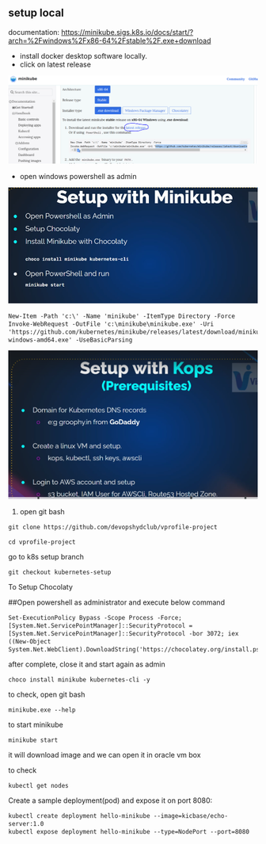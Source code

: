 ## setup local

documentation: https://minikube.sigs.k8s.io/docs/start/?arch=%2Fwindows%2Fx86-64%2Fstable%2F.exe+download

* install docker desktop software locally.
* click on latest release

![image alt](https://github.com/KarampudiKarthik/Devops/blob/main/Kubernetes/img/ss.PNG?raw=true)

* open windows powershell as admin
  

![image alt](https://github.com/KarampudiKarthik/Devops/blob/main/Kubernetes/img/s1.PNG?raw=true)


```
New-Item -Path 'c:\' -Name 'minikube' -ItemType Directory -Force
Invoke-WebRequest -OutFile 'c:\minikube\minikube.exe' -Uri 'https://github.com/kubernetes/minikube/releases/latest/download/minikube-windows-amd64.exe' -UseBasicParsing
```

![image alt](https://github.com/KarampudiKarthik/Devops/blob/main/Kubernetes/img/s2.PNG?raw=true)

1. open git bash
```
git clone https://github.com/devopshydclub/vprofile-project
```
```
cd vprofile-project
```

go to k8s setup branch
```
git checkout kubernetes-setup
```
To Setup Chocolaty

##Open powershell as administrator and execute below command
```
Set-ExecutionPolicy Bypass -Scope Process -Force; [System.Net.ServicePointManager]::SecurityProtocol = [System.Net.ServicePointManager]::SecurityProtocol -bor 3072; iex ((New-Object System.Net.WebClient).DownloadString('https://chocolatey.org/install.ps1'))
```
after complete, close it and start again as admin
```
choco install minikube kubernetes-cli -y
```

to check, open git bash
```
minikube.exe --help
```
to start minikube
```
minikube start
```
it will download image and we can open it in oracle vm box

to check
```
kubectl get nodes
```

Create a sample deployment(pod) and expose it on port 8080:
```
kubectl create deployment hello-minikube --image=kicbase/echo-server:1.0
kubectl expose deployment hello-minikube --type=NodePort --port=8080
```







